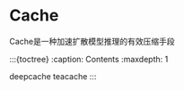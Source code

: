 # Cache

Cache是一种加速扩散模型推理的有效压缩手段

:::{toctree}
:caption: Contents
:maxdepth: 1


deepcache
teacache
:::
